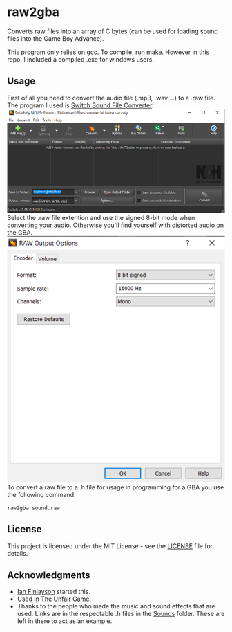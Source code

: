 # raw2gba

Converts raw files into an array of C bytes (can be used for loading sound files
into the Game Boy Advance).

This program only relies on gcc.  To compile, run make. However in this repo, I included a compiled .exe for windows users.

## Usage
First of all you need to convert the audio file (.mp3, .wav,...) to a .raw file.
The program I used is [Switch Sound File Converter](https://www.nch.com.au/switch/).
<br/>
<img src="https://github.com/J3G0/raw2gba/blob/master/misc/switch.png">
<br/>
Select the .raw file extention and use the signed 8-bit mode when converting your audio. 
Otherwise you'll find yourself with distorted audio on the GBA.
<br/>
<img src="https://github.com/J3G0/raw2gba/blob/master/misc/settings.png">
<br/>
To convert a raw file to a .h file for usage in programming for a GBA you use the following command:

```
raw2gba sound.raw
```

## License

This project is licensed under the MIT License - see the [LICENSE](LICENSE) file for details.

## Acknowledgments

* [Ian Finlayson](https://github.com/IanFinlayson) started this.
* Used in [The Unfair Game](https://github.com/J3G0/gba-sprite-engine).
* Thanks to the people who made the music and sound effects that are used. Links are in the
respectable .h files in the [Sounds](https://github.com/J3G0/raw2gba/tree/master/Sounds) folder. These are left in there to act as an example.